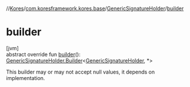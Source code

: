 //[Kores](../../../index.md)/[com.koresframework.kores.base](../index.md)/[GenericSignatureHolder](index.md)/[builder](builder.md)

# builder

[jvm]\
abstract override fun [builder](builder.md)(): [GenericSignatureHolder.Builder](-builder/index.md)<[GenericSignatureHolder](index.md), *>

This builder may or may not accept null values, it depends on implementation.
